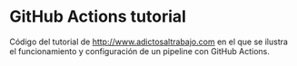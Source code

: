# GitHub Actions tutorial

Código del tutorial de http://www.adictosaltrabajo.com en el que se ilustra el funcionamiento y configuración de un pipeline con GitHub Actions. 
